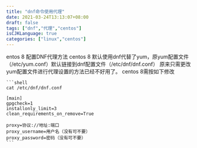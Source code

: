 ```yaml
---
title: "dnf命令使用代理"
date: 2021-03-24T13:13:07+08:00
draft: false
tags: ["dnf","代理","centos"]
isCJKLanguage: true
categories: ["linux","centos"]
---
```


entos 8 配置DNF代理方法
centos 8 默认使用dnf代替了yum，原yum配置文件（/etc/yum.conf）默认链接到dnf配置文件（/etc/dnf/dnf.conf）
原来只需更改yum配置文件进行代理设置的方法已经不好用了。
centos 8需按如下修改

    ```shell
    cat /etc/dnf/dnf.conf

    [main]
    gpgcheck=1
    installonly_limit=3
    clean_requirements_on_remove=True

    proxy=协议://地址:端口
    proxy_username=用户名（没有可不要）
    proxy_password=密码（没有可不要）
    ```
